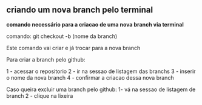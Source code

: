 ## criando um nova branch pelo terminal
**comando necessário para a criacao de uma nova branch via terminal**

comando: git checkout -b (nome da branch)

Este comando vai criar e já trocar para a nova branch

Para criar a branch pelo github:

1 - acessar o repositorio
2 - ir na sessao de listagem das branchs
3 - inserir o nome da nova branch
4 - confirmar a criacao dessa nova branch

Caso queira excluir uma branch pelo github:
1- vá na sessao de listagem de branch
2 - clique na lixeira 